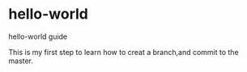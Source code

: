 # hello-world
hello-world guide

This is my first step to learn how to creat a branch,and commit to the master.
